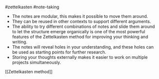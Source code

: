 #zettelkasten #note-taking 

* The notes are modular, this makes it possible to move them around.
* They can be reused in other contexts to support different arguments.
* The ability to try different combinations of notes and slide them around to let the structure emerge organically is one of the most powerful features of the Zettelkasten method for improving your thinking and writing.
* The notes will reveal holes in your understanding, and these holes can be used as starting points for further research.
* Storing your thoughts externally makes it easier to work on multiple projects simultaneously.

[[Zettelkasten method]]